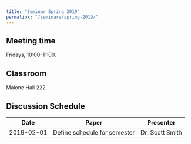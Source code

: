 ```yaml
---
title: "Seminar Spring 2019"
permalink: "/seminars/spring-2019/"
---
```


Meeting time
------------

Fridays, 10:00–11:00.

Classroom
---------

Malone Hall 222.

Discussion Schedule
-------------------

| Date | Paper | Presenter |
|-|-|-|
| 2019-02-01 | Define schedule for semester | Dr. Scott Smith |
